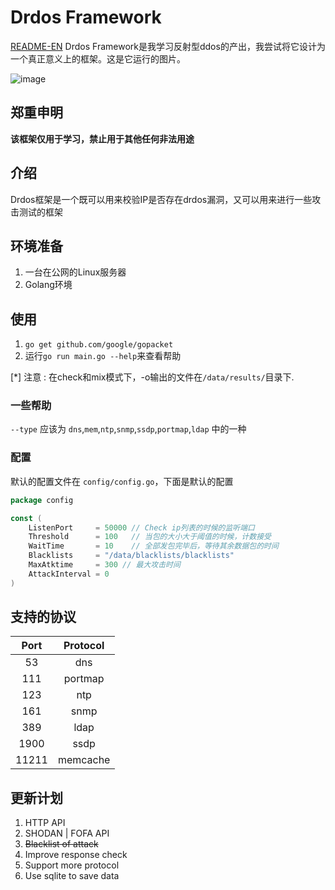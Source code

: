 # Drdos Framework

[README-EN](https://github.com/chriskaliX/drdos-framework/blob/master/README-EN.md)
Drdos Framework是我学习反射型ddos的产出，我尝试将它设计为一个真正意义上的框架。这是它运行的图片。

![image](https://github.com/chriskaliX/drdos-framework/blob/master/imgs/demo.png)

## 郑重申明

**该框架仅用于学习，禁止用于其他任何非法用途**

## 介绍

Drdos框架是一个既可以用来校验IP是否存在drdos漏洞，又可以用来进行一些攻击测试的框架

## 环境准备

1. 一台在公网的Linux服务器
2. Golang环境

## 使用

1. `go get github.com/google/gopacket`
2. 运行`go run main.go --help`来查看帮助

[*] 注意 : 在check和mix模式下，-o输出的文件在`/data/results/`目录下.

### 一些帮助

`--type` 应该为 `dns`,`mem`,`ntp`,`snmp`,`ssdp`,`portmap`,`ldap` 中的一种

### 配置

默认的配置文件在 `config/config.go`，下面是默认的配置

```go
package config

const (
	ListenPort     = 50000 // Check ip列表的时候的监听端口
	Threshold      = 100   // 当包的大小大于阈值的时候，计数接受
	WaitTime       = 10    // 全部发包完毕后，等待其余数据包的时间
	Blacklists     = "/data/blacklists/blacklists"
	MaxAtktime     = 300 // 最大攻击时间
	AttackInterval = 0
)
```

## 支持的协议

|Port|Protocol|
|:-:|:-:|
|53|dns|
|111|portmap|
|123|ntp|
|161|snmp|
|389|ldap|
|1900|ssdp|
|11211|memcache|

## 更新计划

1. HTTP API
2. SHODAN | FOFA API
3. ~~Blacklist of attack~~
4. Improve response check
5. Support more protocol
6. Use sqlite to save data

